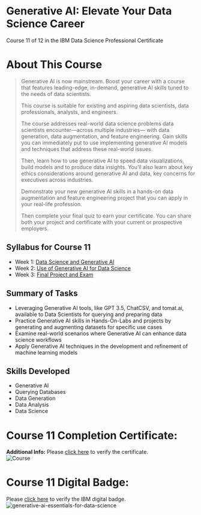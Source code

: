 # Generative AI: Elevate Your Data Science Career
Course 11 of 12 in the IBM Data Science Professional Certificate
# About This Course
> Generative AI is now mainstream. Boost your career with a course that features leading-edge, in-demand, generative AI skills tuned to the needs of data scientists.
> 
> This course is suitable for existing and aspiring data scientists, data professionals, analysts, and engineers.
>
> The course addresses real-world data science problems data scientists encounter—across multiple industries— with data generation, data augmentation, and feature engineering. Gain skills you can immediately put to use implementing generative AI models and techniques that address these real-world issues.
>
> Then, learn how to use generative AI to speed data visualizations, build models and to produce data insights. You’ll also learn about key ethics considerations around generative AI and data, key concerns for executives across industries.
>
> Demonstrate your new generative AI skills in a hands-on data augmentation and feature engineering project that you can apply in your real-life profession.
>
> Then complete your final quiz to earn your certificate. You can share both your project and certificate with your current or prospective employers.
## Syllabus for Course 11
- Week 1: [Data Science and Generative AI](https://github.com/KailaniBailey/IBM-Data-Science-Professional-Certificate/blob/main/11.%20Generative%20AI:%20Elevate%20Your%20Data%20Science%20Career/Week%201:%20Data%20Science%20and%20Generative%20AI/README.md)
- Week 2: [Use of Generative AI for Data Science](https://github.com/KailaniBailey/IBM-Data-Science-Professional-Certificate/blob/main/11.%20Generative%20AI:%20Elevate%20Your%20Data%20Science%20Career/Week%202:%20Use%20of%20Generative%20AI%20for%20Data%20Science/README.md)
- Week 3: [Final Project and Exam](https://github.com/KailaniBailey/IBM-Data-Science-Professional-Certificate/tree/main/11.%20Generative%20AI:%20Elevate%20Your%20Data%20Science%20Career/Week%203:%20Final%20Project%20and%20Exam)
## Summary of Tasks
- Leveraging Generative AI tools, like GPT 3.5, ChatCSV, and tomat.ai, available to Data Scientists for querying and preparing data
- Practice Generative AI skills in Hands-On-Labs and projects by generating and augmenting datasets for specific use cases
- Examine real-world scenarios where Generative AI can enhance data science workflows
- Apply Generative AI techniques in the development and refinement of machine learning models
## Skills Developed
- Generative AI
- Querying Databases
- Data Generation
- Data Analysis
- Data Science
# Course 11 Completion Certificate:
**Additional Info:** Please [click here](https://www.coursera.org/account/accomplishments/verify/392VV3EXEM4R) to verify the certificate. <br>
![Course](https://github.com/KailaniBailey/IBM-Data-Science-Professional-Certificate/assets/158431578/0572de94-de40-473d-a0ca-204c51ee829a)
# Course 11 Digital Badge:
Please [click here](https://www.credly.com/badges/92fa424d-9012-4089-8a1c-766e6b195921/public_url) to verify the IBM digital badge. <br>
![generative-ai-essentials-for-data-science](https://github.com/KailaniBailey/IBM-Data-Science-Professional-Certificate/assets/158431578/3871c633-9145-476a-9ca4-1283f30f0c8f)


